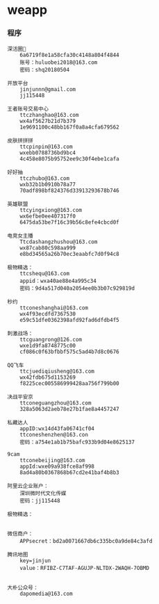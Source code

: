 # weapp
### 程序
    深活圈
        6a6719f8e1a58cfa30c4148a804f4844
        账号：huluobei2018@163.com  
        密码：shq20180504

    开放平台
        jinjunnn@gmail.com
        jj115448

    王者账号交易中心
        ttczhanghao@163.com
        wx4af5627b21d7b379
        1e9691100c48bb167f0a8a4cfa679562

    皮肤拼拼拼
        ttcpinpin@163.com
        wxebb0788736bd9bc4
        4c458e8075b95752ee9c30f4ebe1cafa

    好好抽
        ttczhubo@163.com
        wxb32b1b0910b78a77
        70adf898bf824376d33913293678b746

    英雄联盟
        ttcyingxiong@163.com
        wx6efbe0ee407317f0
        6475da53be7f16c39b56c8efe4cbcd0f

    电竞女主播
        Ttcdashangzhushou@163.com
        wx87cab80c598aa999
        e8bd34565a26b70ec3eaabfc7d0f94c8

    极物精选：
        ttcshequ@163.com
        appid：wxa40ae88e4a995c34
        密码：9d4a517d040a2054ee0b3b07c929819d

    秒约
        ttconeshanghai@163.com
        wx4f93ecdfd7367530
        e59c51dfe0362398afd92fad6dfdb4f5

    刺激战场：
        ttcguangrong@126.com
        wxe1d9fa8748775c00
        cf086c0f63bfbbf575c5ad4b7d8c0676

    QQ飞车
        ttcjuediqiusheng@163.com
        wx42fdb675d1153269
        f8225cec005586999428aa756f799b00

    决战平安京
        ttconeguangzhou@163.com
        328a5063d2aeb78e27b1fae8a4457247

    私藏达人
        appID:wx14d43fa06741cf04
        ttconeshenzhen@163.con
        密码：a754e1ab1b75bafc933b9d04e8625137

    9cam
        ttconebeijing@163.com
        appId:wxe09a938fce8af998
        8ad4a80b0367868b67cd2e41baf4b8b3

    阿里云企业账户：
        深圳微时代文化传媒
        密码：jj115448

    极物精选：


    微信商户：
        APPsecret：bd2a0071667db6c335bc0a9de84c3afd

    腾讯地图
        key=jinjun
        value：RFIBZ-C7TAF-AGUJP-NLTDX-2WAQH-7OBMD


    大朴公众号：
        dapomedia@163.com